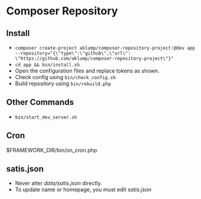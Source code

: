# Composer Repository

## Install

* `composer create-project aklump/composer-repository-project:@dev app --repository="{\"type\":\"github\",\"url\": \"https://github.com/aklump/composer-repository-project\"}"`
* `cd app && bin/install.sh`
* Open the configuration files and replace tokens as shown.
* Check config using `bin/check_config.sh`
* Build repository using `bin/rebuild.php`

## Other Commands

* `bin/start_dev_server.sh`

## Cron

$FRAMEWORK_DIR/bin/on_cron.php

## satis.json

* Never alter _data/satis.json_ directly.
* To update name or homepage, you must edit _satis.json_

